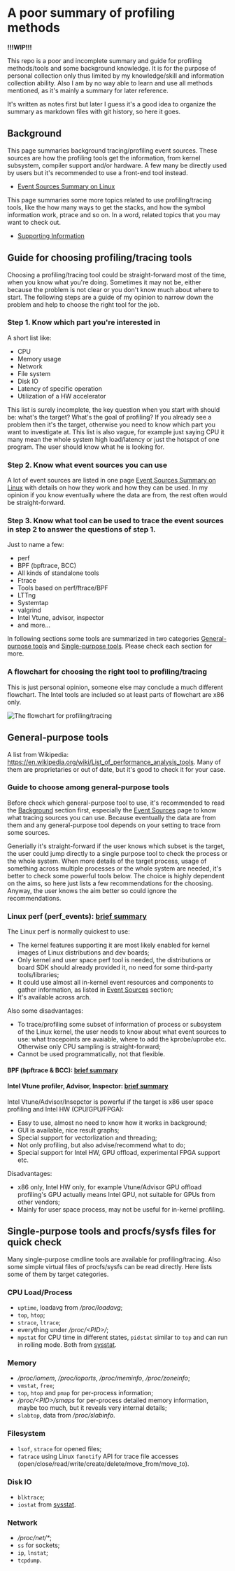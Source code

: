 # A poor summary of profiling methods

**!!!WIP!!!**

This repo is a poor and incomplete summary and guide for profiling methods/tools and some background knowledge. It is for the purpose of personal collection only thus limited by my knowledge/skill and information collection ability. Also I am by no way able to learn and use all methods mentioned, as it's mainly a summary for later reference.

It's written as notes first but later I guess it's a good idea to organize the summary as markdown files with git history, so here it goes.

## Background

This page summaries background tracing/profiling event sources. These sources are how the profiling tools get the information, from kernel subsystem, compiler support and/or hardware. A few many be directly used by users but it's recommended to use a front-end tool instead.
- [Event Sources Summary on Linux](./event_sources.md)

This page summaries some more topics related to use profiling/tracing tools, like the how many ways to get the stacks, and how the symbol information work, ptrace and so on. In a word, related topics that you may want to check out.
- [Supporting Information](./supporting.md)

## Guide for choosing profiling/tracing tools

Choosing a profiling/tracing tool could be straight-forward most of the time, when you know what you're doing. Sometimes it may not be, either because the problem is not clear or you don't know much about where to start. The following steps are a guide of my opinion to narrow down the problem and help to choose the right tool for the job.

### Step 1. Know which part you're interested in

A short list like:
- CPU
- Memory usage
- Network
- File system
- Disk IO
- Latency of specific operation
- Utilization of a HW accelerator

This list is surely incomplete, the key question when you start with should be: what's the target? What's the goal of profiling? If you already see a problem then it's the target, otherwise you need to know which part you want to investigate at. This list is also vague, for example just saying CPU it many mean the whole system high load/latency or just the hotspot of one program. The user should know what he is looking for.
    
### Step 2. Know what event sources you can use

A lot of event sources are listed in one page [Event Sources Summary on Linux](./event_sources.md) with details on how they work and how they can be used. In my opinion if you know eventually where the data are from, the rest often would be straight-forward.
    
### Step 3. Know what tool can be used to trace the event sources in step 2 to answer the questions of step 1.

Just to name a few:
- perf
- BPF (bpftrace, BCC)
- All kinds of standalone tools
- Ftrace
- Tools based on perf/ftrace/BPF
- LTTng
- Systemtap
- valgrind
- Intel Vtune, advisor, inspector
- and more...
 
In following sections some tools are summarized in two categories [General-purpose tools](#general-purpose-tools) and [Single-purpose tools](#single-purpose-tools-and-procfssysfs-files-for-quick-check). Please check each section for more.

### A flowchart for choosing the right tool to profiling/tracing

This is just personal opinion, someone else may conclude a much different flowchart. The Intel tools are included so at least parts of flowchart are x86 only.

![The flowchart for profiling/tracing](./flowchart.png)

## General-purpose tools

A list from Wikipedia: https://en.wikipedia.org/wiki/List_of_performance_analysis_tools. Many of them are proprietaries or out of date, but it's good to check it for your case.

### Guide to choose among general-purpose tools

Before check which general-purpose tool to use, it's recommended to read the [Background](#background) section first, especially the [Event Sources](./event_sources.md) page to know what tracing sources you can use. Because eventually the data are from them and any general-purpose tool depends on your setting to trace from some sources.

Generially it's straight-forward if the user knows which subset is the target, the user could jump directly to a single purpose tool to check the process or the whole system. When more details of the target process, usage of something across multiple processes or the whole system are needed, it's better to check some powerful tools below. The choice is highly dependent on the aims, so here just lists a few recommendations for the choosing. Anyway, the user knows the aim better so could ignore the recommendations.

### Linux perf (perf_events): [brief summary](./perf.md)

The Linux perf is normally quickest to use:
- The kernel features supporting it are most likely enabled for kernel images of Linux distributions and dev boards;
- Only kernel and user space perf tool is needed, the distributions or board SDK should already provided it, no need for some third-party tools/libraries;
- It could use almost all in-kernel event resources and components to gather information, as listed in [Event Sources](./event_sources.md) section;
- It's available across arch.

Also some disadvantages:
- To trace/profiling some subset of information of process or subsystem of the Linux kernel, the user needs to know about what event sources to use: what tracepoints are avaiable, where to add the kprobe/uprobe etc. Otherwise only CPU sampling is straight-forward;
- Cannot be used programmatically, not that flexible.

#### BPF (bpftrace & BCC): [brief summary](./bpf.md)

#### Intel Vtune profiler, Advisor, Inspector: [brief summary](./intel.md)

Intel Vtune/Advisor/Insepctor is powerful if the target is x86 user space profiling and Intel HW (CPU/GPU/FPGA):
- Easy to use, almost no need to know how it works in background;
- GUI is available, nice result graphs;
- Special support for vectorlization and threading;
- Not only profiling, but also advise/recommend what to do;
- Special support for Intel HW, GPU offload, experimental FPGA support etc.

Disadvantages:
- x86 only, Intel HW only, for example Vtune/Advisor GPU offload profiling's GPU actually means Intel GPU, not suitable for GPUs from other vendors;
- Mainly for user space process, may not be useful for in-kernel profiling.

## Single-purpose tools and procfs/sysfs files for quick check

Many single-purpose cmdline tools are available for profiling/tracing. Also some simple virtual files of procfs/sysfs can be read directly. Here lists some of them by target categories.

### CPU Load/Process

- `uptime`, loadavg from */proc/loadavg*;
- `top`, `htop`;
- `strace`, `ltrace`;
- everything under */proc/\<PID\>/*;
- `mpstat` for CPU time in different states, `pidstat` similar to `top` and can run in rolling mode. Both from [sysstat](https://github.com/sysstat/sysstat).

### Memory

- */proc/iomem*, */proc/ioports*, */proc/meminfo*, */proc/zoneinfo*;
- `vmstat`, `free`;
- `top`, `htop` and `pmap` for per-process information;
- */proc/\<PID\>/smaps* for per-process detailed memory information, maybe too much, but it reveals very internal details;
- `slabtop`, data from */proc/slabinfo*.

### Filesystem

- `lsof`, `strace` for opened files;
- `fatrace` using Linux `fanotify` API for trace file accesses (open/close/read/write/create/delete/move_from/move_to).

### Disk IO

- `blktrace`;
- `iostat` from [sysstat](https://github.com/sysstat/sysstat).

### Network

- */proc/net/\**;
- `ss` for sockets;
- `ip`, `lnstat`;
- `tcpdump`.
